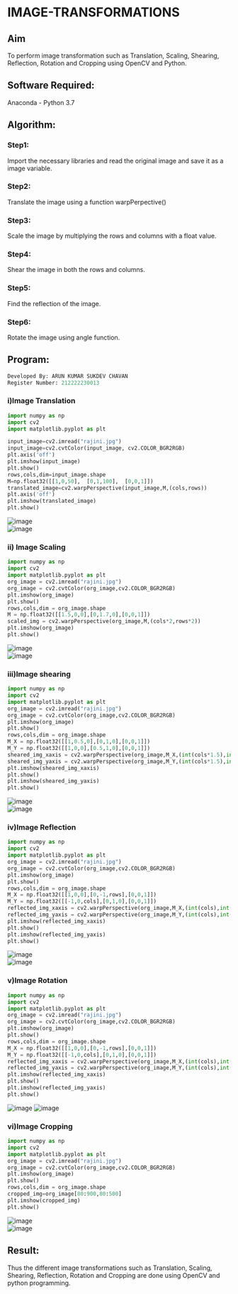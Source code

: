 # IMAGE-TRANSFORMATIONS


## Aim
To perform image transformation such as Translation, Scaling, Shearing, Reflection, Rotation and Cropping using OpenCV and Python.

## Software Required:
Anaconda - Python 3.7

## Algorithm:
### Step1:
Import the necessary libraries and read the original image and save it as a image variable.

### Step2:
Translate the image using a function warpPerpective()

### Step3:
Scale the image by multiplying the rows and columns with a float value.

### Step4:
Shear the image in both the rows and columns.

### Step5:
Find the reflection of the image.

### Step6:
Rotate the image using angle function.

## Program:
```python
Developed By: ARUN KUMAR SUKDEV CHAVAN
Register Number: 212222230013
```

### i)Image Translation
```python
import numpy as np
import cv2
import matplotlib.pyplot as plt

input_image=cv2.imread("rajini.jpg")
input_image=cv2.cvtColor(input_image, cv2.COLOR_BGR2RGB)
plt.axis('off')
plt.imshow(input_image)
plt.show()
rows,cols,dim=input_image.shape
M=np.float32([[1,0,50],  [0,1,100],  [0,0,1]])
translated_image=cv2.warpPerspective(input_image,M,(cols,rows))
plt.axis('off')
plt.imshow(translated_image)
plt.show()
```
![image](https://github.com/Yogeshvar005/IMAGE-TRANSFORMATIONS/assets/113497367/1a05cec5-3bfe-46f8-a926-94b19c5d9276)        
![image](https://github.com/Yogeshvar005/IMAGE-TRANSFORMATIONS/assets/113497367/c8f75222-12bd-4bc4-beaa-6f95b5c5ec36)        


### ii) Image Scaling
```python
import numpy as np
import cv2
import matplotlib.pyplot as plt
org_image = cv2.imread("rajini.jpg")
org_image = cv2.cvtColor(org_image,cv2.COLOR_BGR2RGB)
plt.imshow(org_image)
plt.show()
rows,cols,dim = org_image.shape
M = np.float32([[1.5,0,0],[0,1.7,0],[0,0,1]])
scaled_img = cv2.warpPerspective(org_image,M,(cols*2,rows*2))
plt.imshow(org_image)
plt.show()
```
![image](https://github.com/Yogeshvar005/IMAGE-TRANSFORMATIONS/assets/113497367/064b6be9-4ddb-4a96-85cf-ff737ce987dd)          
![image](https://github.com/Yogeshvar005/IMAGE-TRANSFORMATIONS/assets/113497367/e89e461e-ceda-4add-9a59-ff5f5361f55c)          


### iii)Image shearing
```python
import numpy as np
import cv2
import matplotlib.pyplot as plt
org_image = cv2.imread("rajini.jpg")
org_image = cv2.cvtColor(org_image,cv2.COLOR_BGR2RGB)
plt.imshow(org_image)
plt.show()
rows,cols,dim = org_image.shape
M_X = np.float32([[1,0.5,0],[0,1,0],[0,0,1]])
M_Y = np.float32([[1,0,0],[0.5,1,0],[0,0,1]])
sheared_img_xaxis = cv2.warpPerspective(org_image,M_X,(int(cols*1.5),int(rows*1.5)))
sheared_img_yaxis = cv2.warpPerspective(org_image,M_Y,(int(cols*1.5),int(rows*1.5)))
plt.imshow(sheared_img_xaxis)
plt.show()
plt.imshow(sheared_img_yaxis)
plt.show()
```
![image](https://github.com/Yogeshvar005/IMAGE-TRANSFORMATIONS/assets/113497367/a957d6b9-105a-4b89-82bb-c0e378d75ab0)          
![image](https://github.com/Yogeshvar005/IMAGE-TRANSFORMATIONS/assets/113497367/6095fbea-78a2-4d9b-9bf2-cf06f151da1d)            

### iv)Image Reflection
```python
import numpy as np
import cv2
import matplotlib.pyplot as plt
org_image = cv2.imread("rajini.jpg")
org_image = cv2.cvtColor(org_image,cv2.COLOR_BGR2RGB)
plt.imshow(org_image)
plt.show()
rows,cols,dim = org_image.shape
M_X = np.float32([[1,0,0],[0,-1,rows],[0,0,1]])
M_Y = np.float32([[-1,0,cols],[0,1,0],[0,0,1]])
reflected_img_xaxis = cv2.warpPerspective(org_image,M_X,(int(cols),int(rows)))
reflected_img_yaxis = cv2.warpPerspective(org_image,M_Y,(int(cols),int(rows)))
plt.imshow(reflected_img_xaxis)
plt.show()
plt.imshow(reflected_img_yaxis)
plt.show()
```
![image](https://github.com/Yogeshvar005/IMAGE-TRANSFORMATIONS/assets/113497367/d909367f-912f-4528-ba67-cba07ea012b7)          
![image](https://github.com/Yogeshvar005/IMAGE-TRANSFORMATIONS/assets/113497367/f15e77dc-38bd-4b12-af54-4d7ae981cb3e)        



### v)Image Rotation
```python
import numpy as np
import cv2
import matplotlib.pyplot as plt
org_image = cv2.imread("rajini.jpg")
org_image = cv2.cvtColor(org_image,cv2.COLOR_BGR2RGB)
plt.imshow(org_image)
plt.show()
rows,cols,dim = org_image.shape
M_X = np.float32([[1,0,0],[0,-1,rows],[0,0,1]])
M_Y = np.float32([[-1,0,cols],[0,1,0],[0,0,1]])
reflected_img_xaxis = cv2.warpPerspective(org_image,M_X,(int(cols),int(rows)))
reflected_img_yaxis = cv2.warpPerspective(org_image,M_Y,(int(cols),int(rows)))
plt.imshow(reflected_img_xaxis)
plt.show()
plt.imshow(reflected_img_yaxis)
plt.show()
```
![image](https://github.com/Yogeshvar005/IMAGE-TRANSFORMATIONS/assets/113497367/f5bda604-da34-4955-bff7-361909bab705)
![image](https://github.com/Yogeshvar005/IMAGE-TRANSFORMATIONS/assets/113497367/054608c5-9e95-4a67-9203-274b5d33b924)



### vi)Image Cropping
```python
import numpy as np
import cv2
import matplotlib.pyplot as plt
org_image = cv2.imread("rajini.jpg")
org_image = cv2.cvtColor(org_image,cv2.COLOR_BGR2RGB)
plt.imshow(org_image)
plt.show()
rows,cols,dim = org_image.shape
cropped_img=org_image[80:900,80:500]
plt.imshow(cropped_img)
plt.show()
```
![image](https://github.com/Yogeshvar005/IMAGE-TRANSFORMATIONS/assets/113497367/4f4c933e-7dc3-42a2-98df-3762e1671889)            
![image](https://github.com/Yogeshvar005/IMAGE-TRANSFORMATIONS/assets/113497367/de6e6255-7074-47d2-b7c3-1ca1439fcd35)              

## Result: 

Thus the different image transformations such as Translation, Scaling, Shearing, Reflection, Rotation and Cropping are done using OpenCV and python programming.
